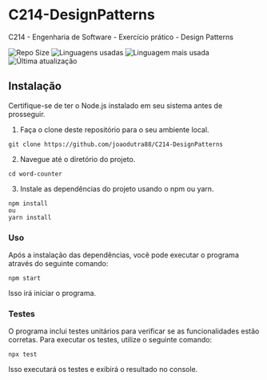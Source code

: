 # C214-DesignPatterns

C214 - Engenharia de Software - Exercício prático - Design Patterns

![Repo Size](https://img.shields.io/github/repo-size/joaodutra88/C214-DesignPatterns)
![Linguagens usadas](https://img.shields.io/github/languages/count/joaodutra88/C214-DesignPatterns)
![Linguagem mais usada](https://img.shields.io/github/languages/top/joaodutra88/C214-DesignPatterns)
![Última atualização](https://img.shields.io/github/last-commit/joaodutra88/C214-DesignPatterns)

## Instalação

Certifique-se de ter o Node.js instalado em seu sistema antes de prosseguir.

1. Faça o clone deste repositório para o seu ambiente local.

```
git clone https://github.com/joaodutra88/C214-DesignPatterns
```

2. Navegue até o diretório do projeto.

```
cd word-counter
```

3. Instale as dependências do projeto usando o npm ou yarn.

```
npm install
ou
yarn install
```

### Uso

Após a instalação das dependências, você pode executar o programa através do seguinte comando:

```
npm start
```

Isso irá iniciar o programa.

### Testes

O programa inclui testes unitários para verificar se as funcionalidades estão corretas. Para executar os testes, utilize o seguinte comando:

```
npx test
```

Isso executará os testes e exibirá o resultado no console.
